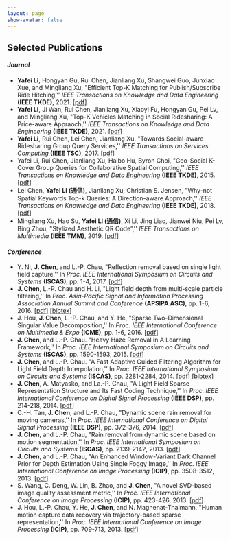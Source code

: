```yaml
---
layout: page
show-avatar: false
---
```

<!--
<h4 style="text-align: right;"><span style="text-decoration: underline;"><a href="https://hotndy.github.io/mypublications/"><span style="text-align: center; color: #000000; text-decoration: underline;">by Journal</span></a></span></h4>
<h1 style="text-align: center;">Publications</h1>-->
<!--
<h3 style="text-align: center;"><span style="text-decoration: underline;"><a href="https://scholar.google.com.sg/citations?user=qrWi1RYAAAAJ&amp;hl=en"><span style="text-align: center; color: #20008c; text-decoration: underline;">Google Scholar</span></a></span></h3>
-->

## Selected Publications  
#### _Journal_ 
* **Yafei Li**, Hongyan Gu, Rui Chen, Jianliang Xu, Shangwei Guo, Junxiao Xue, and Mingliang Xu, "Efficient Top-K Matching for Publish/Subscribe Ride Hitching,'' _IEEE Transactions on Knowledge and Data Engineering_ **(IEEE TKDE)**, 2021. [[pdf](http://ieeexplore.ieee.org/document/7014226/)]
* **Yafei Li**, Ji Wan, Rui Chen, Jianliang Xu, Xiaoyi Fu, Hongyan Gu, Pei Lv, and Mingliang Xu, "Top-K Vehicles Matching in Social Ridesharing: A Price-aware Appraoch,'' _IEEE Transactions on Knowledge and Data Engineering_ **(IEEE TKDE)**, 2021. [[pdf](http://ieeexplore.ieee.org/document/6662475/)]
* **Yafei Li**, Rui Chen, Lei Chen, Jianliang Xu. "Towards Social-aware Ridesharing Group Query Services,'' _IEEE Transactions on Services Computing_ **(IEEE TSC)**, 2017. [[pdf](http://ieeexplore.ieee.org/document/6662475/)]
* Yafei Li, Rui Chen, Jianliang Xu, Haibo Hu, Byron Choi, "Geo-Social K-Cover Group Queries for Collaborative Spatial Computing,'' _IEEE Transactions on Knowledge and Data Engineering_ **(IEEE TKDE)**, 2015. [[pdf](http://ieeexplore.ieee.org/document/6662475/)]
* Lei Chen, **Yafei LI (通信)**, Jianliang Xu, ‪Christian S. Jensen, "Why-not Spatial Keywords Top-k Queries: A Direction-aware Approach,'' _IEEE Transactions on Knowledge and Data Engineering_ **(IEEE TKDE)**, 2018. [[pdf](http://ieeexplore.ieee.org/document/6662475/)]
* Mingliang Xu, Hao Su, **Yafei LI (通信)**, Xi Li, Jing Liao, Jianwei Niu, Pei Lv, Bing Zhou, "Stylized Aesthetic QR Code”,'' _IEEE Transactions on Multimedia_ **(IEEE TMM)**, 2019. [[pdf](http://ieeexplore.ieee.org/document/6662475/)]
  
#### _Conference_  
* Y. Ni, **J. Chen**, and L.-P. Chau, "Reflection removal based on single light field capture,'' In _Proc. IEEE International Symposium on Circuits and Systems_ **(ISCAS)**, pp. 1-4, 2017. [[pdf](https://ieeexplore.ieee.org/document/8050813/)] 
* **J. Chen**, L.-P. Chau and H. Li, "Light field depth from multi-scale particle filtering,'' In _Proc. Asia-Pacific Signal and Information Processing Association Annual Summit and Conference_ **(APSIPA ASC)**, pp. 1-6, 2016. [[pdf](http://ieeexplore.ieee.org/document/7820906/)] [[bibtex](https://scholar.googleusercontent.com/scholar.bib?q=info:iX2aOtnJGo8J:scholar.google.com/&output=citation&scisig=AAGBfm0AAAAAW2e5b0ebXZt3Qgmwg-wxv0qNE_m09edP&scisf=4&ct=citation&cd=-1&hl=en)] 
* J. Hou, **J. Chen**, L.-P. Chau, and Y. He, "Sparse Two-Dimensional Singular Value Decomposition,'' In _Proc. IEEE International Conference on Multimedia & Expo_ **(ICME)**, pp. 1-6, 2016. [[pdf](http://ieeexplore.ieee.org/document/7552922/)]
* **J. Chen**, and L.-P. Chau. "Heavy Haze Removal in A Learning Framework,'' In _Proc. IEEE International Symposium on Circuits and Systems_ **(ISCAS)**, pp. 1590-1593, 2015. [[pdf](http://ieeexplore.ieee.org/document/7168952/)]  
* **J. Chen**, and L.-P. Chau. "A Fast Adaptive Guided Filtering Algorithm for Light Field Depth Interpolation,'' In _Proc. IEEE International Symposium on Circuits and Systems_ **(ISCAS)**, pp. 2281-2284, 2014. [[pdf](http://ieeexplore.ieee.org/document/6865626/)] [[bibtex](https://scholar.googleusercontent.com/scholar.bib?q=info:NAnqkgl-FLwJ:scholar.google.com/&output=citation&scisig=AAGBfm0AAAAAW2e4ZukMNrSAojDf_9x2lSLnlGpebvNy&scisf=4&ct=citation&cd=-1&hl=en)]
* **J. Chen**, A. Matyasko, and La.-P. Chau, "A Light Field Sparse Representation Structure and Its Fast Coding Technique,'' In _Proc. IEEE International Conference on Digital Signal Processing_ **(IEEE DSP)**, pp. 214-218, 2014. [[pdf](http://ieeexplore.ieee.org/document/6900831/)]
* C.-H. Tan, **J. Chen**, and L.-P. Chau, "Dynamic scene rain removal for moving cameras,'' In _Proc. IEEE International Conference on Digital Signal Processing_ **(IEEE DSP)**, pp. 372-376, 2014. [[pdf](http://ieeexplore.ieee.org/document/6900689/)]
* **J. Chen**, and L.-P. Chau, "Rain removal from dynamic scene based on motion segmentation,'' In _Proc. IEEE International Symposium on Circuits and Systems_ **(ISCAS)**, pp. 2139-2142, 2013. [[pdf](http://ieeexplore.ieee.org/document/6572297/)]  
* **J. Chen**, and L.-P. Chau, "An Enhanced Window-Variant Dark Channel Prior for Depth Estimation Using Single Foggy Image,'' In _Proc. IEEE International Conference on Image Processing_ **(ICIP)**, pp. 3508-3512, 2013. [[pdf](http://ieeexplore.ieee.org/document/6738724/)]
* S. Wang, C. Deng, W. Lin, B. Zhao, and **J. Chen**, "A novel SVD-based image quality assessment metric,'' In _Proc. IEEE International Conference on Image Processing_ **(ICIP)**, pp. 423-426, 2013. [[pdf](http://ieeexplore.ieee.org/document/6738087/)]
* J. Hou, L.-P. Chau, Y. He, **J. Chen**, and N. Magnenat-Thalmann, "Human motion capture data recovery via trajectory-based sparse representation,'' In _Proc. IEEE International Conference on Image Processing_ **(ICIP)**, pp. 709-713, 2013. [[pdf](http://ieeexplore.ieee.org/abstract/document/6738146/)]
 

